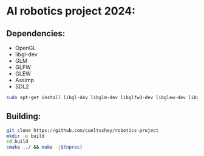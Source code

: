 # AI robotics project 2024:

## Dependencies:

- OpenGL
- libgl-dev
- GLM
- GLFW
- GLEW
- Assimp
- SDL2

``` bash
sudo apt-get install libgl-dev libglm-dev libglfw3-dev libglew-dev libassimp-dev libsdl2-dev libsdl2-mixer-dev
```

## Building:
```bash
git clone https://github.com/cueltschey/robotics-project
mkdir -p build
cd build
cmake ../ && make -j$(nproc)
```
